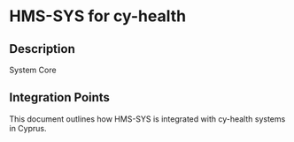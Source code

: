 # HMS-SYS for cy-health

## Description

System Core

## Integration Points

This document outlines how HMS-SYS is integrated with cy-health systems in Cyprus.
